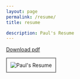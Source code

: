 ```yaml
---
layout: page
permalink: /resume/
title: resume

description: Paul's Resume
---
```


<a href="{{ site.baseurl }}/img/resume/PaulHiam_Resume.pdf" download="Resume_Paul_Hiam">Download  pdf</a>

<img class="col three" src="{{ site.baseurl }}/img/resume/PaulHiam_Resume.png" alt="Paul's Resume" style="border: 2px solid gray; padding:10px">